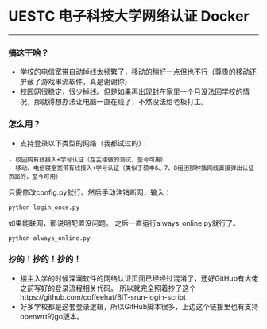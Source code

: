 # UESTC 电子科技大学网络认证 Docker
------------------------------
### 搞这干啥？
- 学校的电信宽带自动掉线太频繁了，移动的稍好一点但也不行（尊贵的移动还屏蔽了游戏串流软件，真是谢谢你）
- 校园网很稳定，很少掉线。但是如果再出现封在家里一个月没法回学校的情况，那就得想办法让电脑一直在线了，不然没法给老板打工。
### 怎么用？
- 支持登录以下类型的网络（我都试过的）：
```angular2html
- 校园网有线接入+学号认证（在主楼做的测试，至今可用）
- 移动、电信寝室宽带有线接入+学号认证（类似于硕丰6、7、8组团那种插网线直接弹出认证页面的，至今可用）
```
只需修改config.py就行。然后手动注销断网，输入：
```angular2html
python login_once.py
```
如果能联网，那说明配置没问题。
之后一直运行always_online.py就行了。
```angular2html
python always_online.py
```
### 抄的！抄的！抄的！
- 楼主入学的时候深澜软件的网络认证页面已经经过混淆了，还好GitHub有大佬之前写好的登录流程相关代码。
所以就完全照着抄了这个https://github.com/coffeehat/BIT-srun-login-script
- 好多学校都是这套登录逻辑，所以GitHub脚本很多，上边这个链接里也有支持openwrt的go版本。
